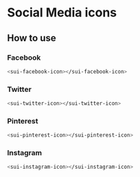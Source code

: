 # Social Media icons

## How to use

### Facebook

```bash
<sui-facebook-icon></sui-facebook-icon>
```

### Twitter

```bash
<sui-twitter-icon></sui-twitter-icon>
```

### Pinterest

```bash
<sui-pinterest-icon></sui-pinterest-icon>
```

### Instagram

```bash
<sui-instagram-icon></sui-instagram-icon>
```

